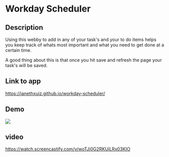 # Workday Scheduler

## Description 
Using this webby to add in any of your task's and your to do items helps you keep track of whats most important and what you need to get done at a certain time.

A good thing about this is that once you hit save and refresh the page your task's will be saved.

## Link to app
https://janethxuiz.github.io/workday-scheduler/

## Demo
![](assets/images/module%205%20workday%20scheduler.gif)

## video
https://watch.screencastify.com/v/woTJi0G2RKUiLRx03KIO